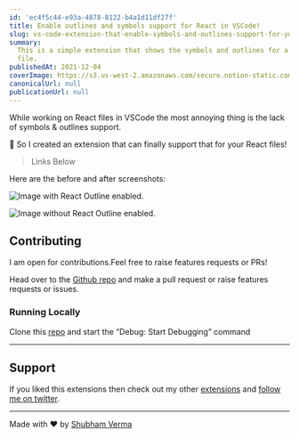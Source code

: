 ```yaml
---
id: 'ec4f5c44-e93a-4878-8122-b4a1d11df27f'
title: Enable outlines and symbols support for React in VSCode!
slug: vs-code-extension-that-enable-symbols-and-outlines-support-for-your-react-files
summary:
  This is a simple extension that shows the symbols and outlines for a React
  file.
publishedAt: 2021-12-04
coverImage: https://s3.us-west-2.amazonaws.com/secure.notion-static.com/effe4bf4-8bd9-46c7-80ac-627afa89a09c/response.png?X-Amz-Algorithm=AWS4-HMAC-SHA256&X-Amz-Content-Sha256=UNSIGNED-PAYLOAD&X-Amz-Credential=AKIAT73L2G45EIPT3X45%2F20220729%2Fus-west-2%2Fs3%2Faws4_request&X-Amz-Date=20220729T014117Z&X-Amz-Expires=3600&X-Amz-Signature=3c8897907df969ba636f36149b9dc226a9deca69dcfa0c756e6c58fa2813aa62&X-Amz-SignedHeaders=host&x-id=GetObject
canonicalUrl: null
publicationUrl: null
---
```


While working on React files in VSCode the most annoying thing is the lack of
symbols & outlines support.

🎉 So I created an extension that can finally support that for your React files!

> Links Below

Here are the before and after screenshots:

![Image with React Outline enabled.](https://cdn.hashnode.com/res/hashnode/image/upload/v1638578318646/mQqcc9dmi.png)

![Image without React Outline enabled.](https://cdn.hashnode.com/res/hashnode/image/upload/v1638578313783/mrVx5YR-2.png)

## Contributing

I am open for contributions.Feel free to raise features requests or PRs!

Head over to the
[Github repo](https://github.com/ShubhamVerma1811/vscode-react-outline) and make
a pull request or raise features requests or issues.

### Running Locally

Clone this [repo](https://github.com/ShubhamVerma1811/vscode-react-outline) and
start the “Debug: Start Debugging” command

---

## Support

If you liked this extensions then check out my other
[extensions](https://marketplace.visualstudio.com/publishers/ShubhamVerma18) and
[follow me on twitter](https://shbm.fyi/tw).

---

Made with ❤️ by [Shubham Verma](https://shbm.fyi/)
